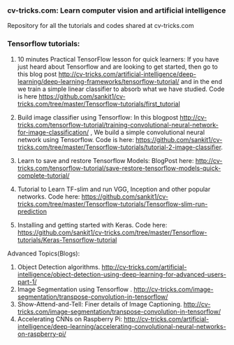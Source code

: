 ### cv-tricks.com: Learn computer vision and artificial intelligence
Repository for all the tutorials and codes shared at cv-tricks.com


### Tensorflow tutorials: 

1. 10 minutes Practical TensorFlow lesson for quick learners: If you have just heard about Tensorflow and are looking to get started, then go to this blog post http://cv-tricks.com/artificial-intelligence/deep-learning/deep-learning-frameworks/tensorflow-tutorial/ and in the end we train a simple linear classifier to absorb what we have studied. Code is here https://github.com/sankit1/cv-tricks.com/tree/master/Tensorflow-tutorials/first_tutorial

2. Build image classifier using Tensorflow: In this blogpost http://cv-tricks.com/tensorflow-tutorial/training-convolutional-neural-network-for-image-classification/ , We build a simple convolutional neural network using Tensorflow. Code is here: https://github.com/sankit1/cv-tricks.com/tree/master/Tensorflow-tutorials/tutorial-2-image-classifier. 

3. Learn to save and restore Tensorflow Models: BlogPost here: http://cv-tricks.com/tensorflow-tutorial/save-restore-tensorflow-models-quick-complete-tutorial/

4. Tutorial to Learn TF-slim and run VGG, Inception and other popular networks. Code here: https://github.com/sankit1/cv-tricks.com/tree/master/Tensorflow-tutorials/Tensorflow-slim-run-prediction 

5. Installing and getting started with Keras. Code here:  https://github.com/sankit1/cv-tricks.com/tree/master/Tensorflow-tutorials/Keras-Tensorflow-tutorial

Advanced Topics(Blogs): 

1. Object Detection algorithms. http://cv-tricks.com/artificial-intelligence/object-detection-using-deep-learning-for-advanced-users-part-1/
2. Image Segmentation using Tensorflow . http://cv-tricks.com/image-segmentation/transpose-convolution-in-tensorflow/
3. Show-Attend-and-Tell: Finer details of Image Captioning. http://cv-tricks.com/image-segmentation/transpose-convolution-in-tensorflow/
4. Accelerating CNNs on Raspberry Pi: http://cv-tricks.com/artificial-intelligence/deep-learning/accelerating-convolutional-neural-networks-on-raspberry-pi/
